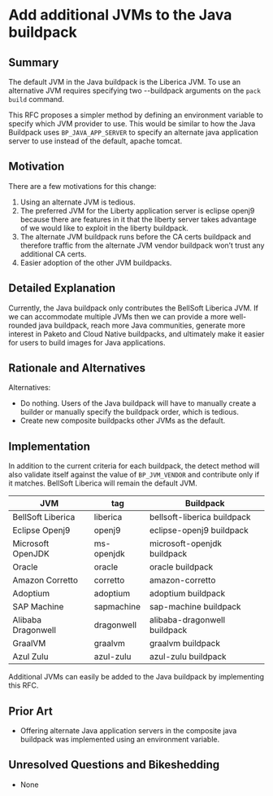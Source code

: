 # Add additional JVMs to the Java buildpack

## Summary

The default JVM in the Java buildpack is the Liberica JVM.  To use an alternative JVM requires specifying two --buildpack arguments on the `pack build` command.  

This RFC proposes a simpler method by defining an environment variable to specify which JVM provider to use.  This would be similar to how the Java Buildpack uses `BP_JAVA_APP_SERVER` to specify an alternate java application server to use instead of the default, apache tomcat.  

## Motivation

There are a few motivations for this change:

1. Using an alternate JVM is tedious.  
2. The preferred JVM for the Liberty application server is eclipse openj9 because there are features in it that the liberty server takes advantage of we would like to exploit in the liberty buildpack.
3. The alternate JVM buildpack runs before the CA certs buildpack and therefore traffic from the alternate JVM vendor buildpack won’t trust any additional CA certs.  
4. Easier adoption of the other JVM buildpacks.

## Detailed Explanation

Currently, the Java buildpack only contributes the BellSoft Liberica JVM.  If we can accommodate multiple JVMs then we can provide a more
well-rounded java buildpack, reach more Java communities, generate more interest in Paketo and Cloud Native buildpacks, and ultimately make it easier for users to build images for Java applications.

## Rationale and Alternatives

Alternatives:

- Do nothing. Users of the Java buildpack will have to manually create a builder or manually specify the buildpack order, which is tedious.
- Create new composite buildpacks other JVMs as the default.

## Implementation

In addition to the current criteria for each buildpack, the detect method will also validate itself against the value of `BP_JVM_VENDOR` and contribute only if it matches. BellSoft Liberica will remain the default JVM.

| JVM                | tag          	| Buildpack                           |
| ------------       | ------------ 	| ------------------------------------|
| BellSoft Liberica  | liberica       |  bellsoft-liberica  buildpack       |
| Eclipse Openj9     | openj9         |  eclipse-openj9 buildpack           |
| Microsoft OpenJDK  | ms-openjdk     |  microsoft-openjdk buildpack        |
| Oracle             | oracle         |  oracle buildpack                   |
| Amazon Corretto    | corretto       |  amazon-corretto                    |
| Adoptium           | adoptium       |  adoptium buildpack                 |
| SAP Machine        | sapmachine     |  sap-machine buildpack              |
| Alibaba Dragonwell | dragonwell     |  alibaba-dragonwell buildpack       |
| GraalVM            | graalvm        |  graalvm buildpack                  |
| Azul Zulu          | azul-zulu      |  azul-zulu buildpack                |

Additional JVMs can easily be added to the Java buildpack by implementing this RFC.  

## Prior Art

- Offering alternate Java application servers in the composite java buildpack was implemented using an environment variable.  

## Unresolved Questions and Bikeshedding

- None
